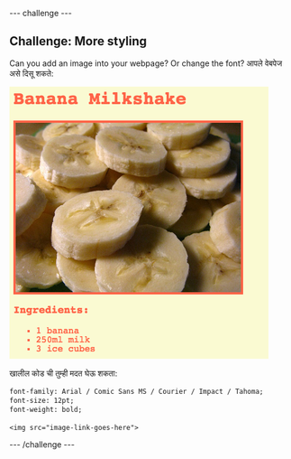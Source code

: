 \--- challenge \---

## Challenge: More styling

Can you add an image into your webpage? Or change the font? आपले वेबपेज असे दिसू शकते:

![स्क्रीनशॉट](images/recipe-final.png)

खालील कोड ची तुम्ही मदत घेऊ शकता:

    font-family: Arial / Comic Sans MS / Courier / Impact / Tahoma;
    font-size: 12pt;
    font-weight: bold;
    
    <img src="image-link-goes-here">
    

\--- /challenge \---
